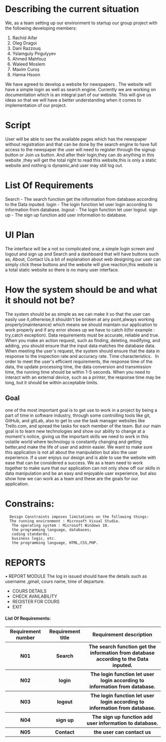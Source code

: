 # Describing the current situation
We, as a team setting up our environment to startup our group project with the following developing members:
1. Rachid Aifar
2. Oleg Dragoi
3. Dani Razzouq
4. Yslamguly Pirgulyyev
5. Ahmed Mahfouz
6. Waleed Moslem
7. Maxim Curoș
8. Hanna Hsoon

We have agreed to develop a website for newspapers  . The website will have a simple login as well as search engine. Currently we are working on documentation which is an integral part of our website. This will give us ideas so that we will have a better understanding when it comes to implementation of our project.

# Script

User will be able to see the available pages which has the newspaper without registration and that can be done by the search engine
 to have full access to the newspaper the user will need to register through the signup button or Join us button. 
 And after their login,they can do anything in this website ,they will get the total right to read this website,this is only a static website and nothing is dynamic,and user may still log out.
# List Of Requirements

Search - The search function get the information from database according to the Data inputed.
login - The login function let user login according to information from database.
logout - The login function let user logout.
sign up - The sign up function add user information to database.

# UI Plan
The interface will be a not so complicated one, a simple login screen and logout and sign up and Search and a dashboard that will have buttons such as;
About, Contact Us.a bit of explanation about web designing.our user can simply click these buttons and the website will give reaction,this website is a total static website so there is no many user interface.

# How the system should be and what it should not be?  
The system should be as simple as we can make it so that the user can easily use it,otherwise,it shouldn't be broken at any point,always working properly(maintenance) which means we should maintain our application to work properly and if any error shows up we have to catch it(for example : try,catch exception).
Data requirements must be accurate, reliable and true. When you make an action request, such as finding, deleting, modifying, and adding, you should ensure that the input data matches the database data. When meeting the user's request, the system should ensure that the data in response to the inspection rate and accuracy rate.
Time characteristics.  In order to meet the user's efficient requirements, the response time of the data, the update processing time, the data conversion and transmission time, the running time should be within 1-5 seconds. When you need to interact with an external device, such as a printer, the response time may be long, but it should be within acceptable limits.

## Goal
one of the most important goal is to get use to work in a project by being a part of time in software industry, through some controlling tools like git, GitHub, and gitLab, also to get to use the task manager websites like Trello.com, and spread the tasks for each member of the team.
 But our main goal is to learn new technologies and show our ability to change at a moment's notice, giving us the important skills we need to work in this volatile world where technology is constantly changing and getting better,and make the life of user and admin easier.
 We want to make sure this application is not all about the manipulation but also the user experience. If a user enjoys our design and is able to use the website with ease that can be considered a success.
 We as a team need to work together to make sure that our application can not only show off our skills in data manipulation and be an easy and enjoyable user experience, but also show how we can work as a team and these are the goals for our application.

# Constrains:
      Design Constraints imposes limitations on the following things:
      The running environment : Microsoft Visual Studio.
       The operating system : Microsoft Windows 10.
       the programming language, databases;
       coding standards;
       business logic, etc.
       the programming language, HTML,CSS,PHP.
# REPORTS
• REPORT MODULE
The log in issued should have the details such as username ,gmail,
cours name, time of departure. 
 * COURS DETAILS
 * CHECK AVAILABILITY
 * REGISTER FOR COURS
 * EXIT
<H4>List Of Requirements: </H4>
<table> 
  <tr>
    <th>Requirement number</th>
    <th>Requirement title</th> 
    <th>Requirement description</th>
</tr>
<tr>
    <th>N01</th>
    <th>Search</th>
  <th>The search function get the information from database according to the Data inputed.</th>
</tr>
<tr>
    <th>N02</th>
    <th>login</th>
  <th>The login function let user login according to information from database.</th>
</tr>
  <tr>
    <th>N03</th>
    <th>logout</th>
  <th> The login function let user login according to information from database.</th>
    <tr>
    <th>N04</th>
    <th>sign up </th>
    <th> The sign up function add user information to database.</th>
      <tr>
      <th>N05</th>
    <th>Contact</th>
  <th>the user can contact us</th>
</tr>
